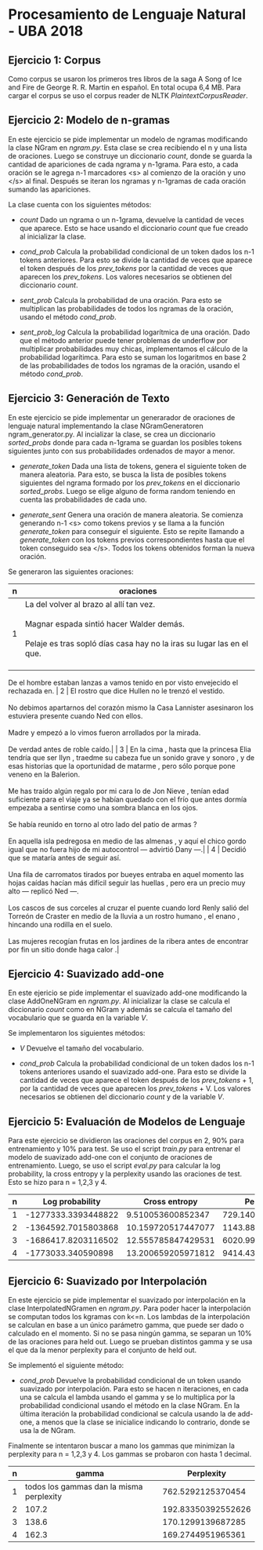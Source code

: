 Procesamiento de Lenguaje Natural - UBA 2018
============================================

Ejercicio 1: Corpus
-------------------
Como corpus se usaron los primeros tres libros de la saga A Song of Ice and Fire de George R. R. Martin en español. En total ocupa 6,4 MB.
Para cargar el corpus se uso el corpus reader de NLTK *PlaintextCorpusReader*.

Ejercicio 2: Modelo de n-gramas
-------------------------------
En este ejercicio se pide implementar un modelo de ngramas modificando la clase NGram en *ngram.py*.
Esta clase se crea recibiendo el n y una lista de oraciones. Luego se construye un diccionario *count*, donde se guarda la cantidad de apariciones de cada ngrama y n-1grama. Para esto, a cada oración se le agrega n-1 marcadores \<s\> al comienzo de la oración y uno \</s\> al final. Después se iteran los ngramas y n-1gramas de cada oración sumando las apariciones.

La clase cuenta con los siguientes métodos:

- *count*
Dado un ngrama o un n-1grama, devuelve la cantidad de veces que aparece. Esto se hace usando el diccionario *count* que fue creado al inicializar la clase.

- *cond_prob*
Calcula la probabilidad condicional de un token dados los n-1 tokens anteriores. Para esto se divide la cantidad de veces que aparece el token después de los *prev_tokens* por la cantidad de veces que aparecen los *prev_tokens*. Los valores necesarios se obtienen del diccionario *count*.

- *sent_prob*
Calcula la probabilidad de una oración. Para esto se multiplican las probabilidades de todos los ngramas de la oración, usando el método *cond_prob*.

- *sent_prob_log*
Calcula la probabilidad logarítmica de una oración. Dado que el método anterior puede tener problemas de underflow por multiplicar probabilidades muy chicas, implementamos el cálculo de la probabilidad logarítimca. Para esto se suman los logaritmos en base 2 de las probabilidades de todos los ngramas de la oración, usando el método *cond_prob*.

Ejercicio 3: Generación de Texto
--------------------------------
En este ejercicio se pide implementar un generarador de oraciones de lenguaje natural implementando la clase NGramGeneratoren ngram_generator.py.
Al incializar la clase, se crea un diccionario *sorted_probs* donde para cada n-1grama se guardan los posibles tokens siguientes junto con sus probabilidades ordenados de mayor a menor.

- *generate_token*
Dada una lista de tokens, genera el siguiente token de manera aleatoria. Para esto, se busca la lista de posibles tokens siguientes del ngrama formado por los *prev_tokens* en el diccionario *sorted_probs*. Luego se elige alguno de forma random teniendo en cuenta las probabilidades de cada uno. 

- *generate_sent*
Genera una oración de manera aleatoria. Se comienza generando n-1 \<s\> como tokens previos y se llama a la función *generate_token* para conseguir el siguiente. Esto se repite llamando a *generate_token* con los tokens previos correspondientes hasta que el token conseguido sea \</s\>. Todos los tokens obtenidos forman la nueva oración.

Se generaron las siguientes oraciones:

| n | oraciones |
|---|---|
| 1 | La del volver al brazo al allí tan vez. <br><br> Magnar espada sintió hacer Walder demás. <br><br> Pelaje es tras sopló días casa hay no la iras su lugar las en el que. <br><br>
De el hombre estaban lanzas a vamos tenido en por visto envejecido el rechazada en.
| 2 | El rostro que dice Hullen no le trenzó el vestido. <br><br> No debimos apartarnos del corazón mismo la Casa Lannister asesinaron los estuviera presente cuando Ned con ellos. <br><br> Madre y empezó a lo vimos fueron arrollados por la mirada. <br><br> De verdad antes de roble caído.|
| 3 | En la cima , hasta que la princesa Elia tendría que ser Ilyn , traedme su cabeza fue un sonido grave y sonoro , y de esas historias que la oportunidad de matarme , pero sólo porque pone veneno en la Balerion. <br><br> 
Me has traído algún regalo por mi cara lo de Jon Nieve , tenían edad suficiente para el viaje ya se habían quedado con el frío que antes dormía empezaba a sentirse como una sombra blanca en los ojos. <br><br> Se había reunido en torno al otro lado del patio de armas ? <br><br> En aquella isla pedregosa en medio de las almenas , y aquí el chico gordo igual que no fuera hijo de mi autocontrol — advirtió Dany —.|
| 4 |  Decidió que se mataría antes de seguir así. <br><br> Una fila de carromatos tirados por bueyes entraba en aquel momento las hojas caídas hacían más difícil seguir las huellas , pero era un precio muy alto — replicó Ned —. <br><br> Los cascos de sus corceles al cruzar el puente cuando lord Renly salió del Torreón de Craster en medio de la lluvia a un rostro humano , el enano , hincando una rodilla en el suelo. <br><br> 
Las mujeres recogían frutas en los jardines de la ribera antes de encontrar por fin un sitio donde haga calor .|

Ejercicio 4: Suavizado add-one
------------------------------
En este ejericio se pide implementar el suavizado add-one modificando la clase AddOneNGram en *ngram.py*.
Al inicializar la clase se calcula el diccionario *count* como en NGram y además se calcula el tamaño del vocabulario que se guarda en la variable *V*.

Se implementaron los siguientes métodos:

- *V*
Devuelve el tamaño del vocabulario.

- *cond_prob*
Calcula la probabilidad condicional de un token dados los n-1 tokens anteriores usando el suavizado add-one. Para esto se divide la cantidad de veces que aparece el token después de los *prev_tokens* + 1, por la cantidad de veces que aparecen los *prev_tokens* + V. Los valores necesarios se obtienen del diccionario *count* y de la variable *V*.

Ejercicio 5: Evaluación de Modelos de Lenguaje
----------------------------------------------
Para este ejercicio se dividieron las oraciones del corpus en 2, 90% para entrenamiento y 10% para test. Se uso el script *train.py* para entrenar el modelo de suavizado add-one con el conjunto de oraciones de entrenamiento. Luego, se uso el script *eval.py* para calcular la log probability, la cross entropy y la perplexity usando las oraciones de test. Esto se hizo para n = 1,2,3 y 4.

| n | Log probability | Cross entropy| Perplexity |
|---|---|---|---|
| 1 | -1277333.3393448822 | 9.510053600852347 | 729.1407896141487 |
| 2 | -1364592.7015803868 | 10.159720517447077 | 1143.880412497499 |
| 3 | -1686417.8203116502 | 12.555785847429531 | 6020.993511748579 |
| 4 | -1773033.340590898 | 13.200659205971812 | 9414.4376500024 |


Ejercicio 6: Suavizado por Interpolación
----------------------------------------
En este ejercicio se pide implementar el suavizado por interpolación en la clase InterpolatedNGramen en *ngram.py*.
Para poder hacer la interpolación se computan todos los kgramas con k<=n. Los lambdas de la interpolación se calculan en base a un único parámetro gamma, que puede ser dado o calculado en el momento. Si no se pasa ningún gamma, se separan un 10% de las oraciones para held out. Luego se prueban distintos gamma y se usa el que da la menor perplexity para el conjunto de held out.

Se implementó el siguiente método:

- *cond_prob*
Devuelve la probabilidad condicional de un token usando suavizado por interpolación. Para esto se hacen n iteraciones, en cada una se calcula el lambda usando el gamma y se lo multiplica por la probabilidad condicional usando el método en la clase NGram. En la última iteración la probabilidad condicional se calcula usando la de add-one, a menos que la clase se inicialice indicando lo contrario, donde se usa la de NGram.

Finalmente se intentaron buscar a mano los gammas que minimizan la perplexity para n = 1,2,3 y 4. Los gammas se probaron con hasta 1 decimal.

| n | gamma | Perplexity |
|---|---|---|
| 1 | todos los gammas dan la misma perplexity | 762.5292125370454 |
| 2 | 107.2 | 192.83350392552626 |
| 3 | 138.6 | 170.1299139687285 |
| 4 | 162.3 | 169.2744951965361 |